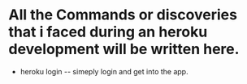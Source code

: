 # All the Commands or discoveries that i faced during an heroku development will be written here.
 
 - heroku login
 -- simeply login and get into the app.
